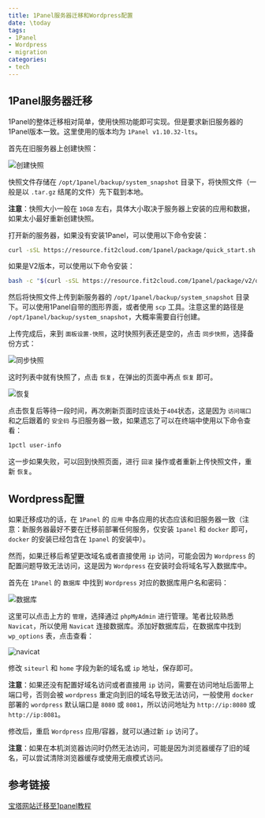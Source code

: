 ```yaml
---
title: 1Panel服务器迁移和Wordpress配置
date: \today
tags: 
- 1Panel
- Wordpress
- migration
categories: 
- tech
---
```


## 1Panel服务器迁移

1Panel的整体迁移相对简单，使用快照功能即可实现。但是要求新旧服务器的1Panel版本一致。这里使用的版本均为 `1Panel v1.10.32-lts`。

首先在旧服务器上创建快照：

![创建快照](https://lsky.ymqs.top/i/2025/07/31/688a4d96e5e0f.png)

快照文件存储在 `/opt/1panel/backup/system_snapshot` 目录下，将快照文件（一般是以 `.tar.gz` 结尾的文件）先下载到本地。

**注意**：快照大小一般在 `10GB` 左右，具体大小取决于服务器上安装的应用和数据，如果太小最好重新创建快照。

打开新的服务器，如果没有安装1Panel，可以使用以下命令安装：

```bash
curl -sSL https://resource.fit2cloud.com/1panel/package/quick_start.sh -o quick_start.sh && sudo bash quick_start.sh
```

如果是V2版本，可以使用以下命令安装：

```bash
bash -c "$(curl -sSL https://resource.fit2cloud.com/1panel/package/v2/quick_start.sh)"
```

然后将快照文件上传到新服务器的 `/opt/1panel/backup/system_snapshot` 目录下。可以使用1Panel自带的图形界面，或者使用 `scp` 工具。注意这里的路径是 `/opt/1panel/backup/system_snapshot`，大概率需要自行创建。

上传完成后，来到 `面板设置-快照`，这时快照列表还是空的，点击 `同步快照`，选择备份方式：

![同步快照](https://lsky.ymqs.top/i/2025/07/31/688a4fdc31334.png)

这时列表中就有快照了，点击 `恢复`，在弹出的页面中再点 `恢复` 即可。

![恢复](https://lsky.ymqs.top/i/2025/07/31/688a5059372d8.png)

点击恢复后等待一段时间，再次刷新页面时应该处于`404`状态，这是因为 `访问端口` 和之后跟着的 `安全码` 与旧服务器一致，如果遗忘了可以在终端中使用以下命令查看：

```bash
1pctl user-info
```

这一步如果失败，可以回到快照页面，进行 `回滚` 操作或者重新上传快照文件，重新 `恢复`。

## Wordpress配置

如果迁移成功的话，在 `1Panel` 的 `应用` 中各应用的状态应该和旧服务器一致（注意：新服务器最好不要在迁移前部署任何服务，仅安装 `1panel` 和 `docker` 即可，`docker` 的安装已经包含在 `1panel` 的安装中）。

然而，如果迁移后希望更改域名或者直接使用 `ip` 访问，可能会因为 `Wordpress` 的配置问题导致无法访问，这是因为 `Wordpress` 在安装时会将域名写入数据库中。

首先在 `1Panel` 的 `数据库` 中找到 `Wordpress` 对应的数据库用户名和密码：

![数据库](https://lsky.ymqs.top/i/2025/07/31/688a52f2dac4b.png)

这里可以点击上方的 `管理`，选择通过 `phpMyAdmin` 进行管理。笔者比较熟悉 `Navicat`，所以使用 `Navicat` 连接数据库。添加好数据库后，在数据库中找到 `wp_options` 表，点击查看：

![navicat](https://lsky.ymqs.top/i/2025/07/31/688a53f2ebf35.png)

修改 `siteurl` 和 `home` 字段为新的域名或 `ip` 地址，保存即可。

**注意**：如果还没有配置好域名访问或者直接用 `ip` 访问，需要在访问地址后面带上端口号，否则会被 `wordpress` 重定向到旧的域名导致无法访问，一般使用 `docker` 部署的 `wordpress` 默认端口是 `8080` 或 `8081`，所以访问地址为 `http://ip:8080` 或 `http://ip:8081`。

修改后，重启 `Wordpress` 应用/容器，就可以通过新 `ip` 访问了。

**注意**：如果在本机浏览器访问时仍然无法访问，可能是因为浏览器缓存了旧的域名，可以尝试清除浏览器缓存或使用无痕模式访问。

## 参考链接

[宝塔网站迁移至1panel教程](https://oniya.cn/archives/bt-migration-1panel-tutorial)